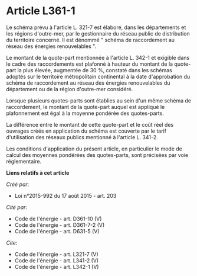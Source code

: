 # Article L361-1

Le schéma prévu à l'article L. 321-7 est élaboré, dans les départements et les régions d'outre-mer, par le gestionnaire du
réseau public de distribution du territoire concerné. Il est dénommé " schéma de raccordement au réseau des énergies
renouvelables ". 

Le montant de la quote-part mentionnée à l'article L. 342-1 et exigible dans le cadre des raccordements est plafonné à
hauteur du montant de la quote-part la plus élevée, augmentée de 30 %, constaté dans les schémas adoptés sur le territoire
métropolitain continental à la date d'approbation du schéma de raccordement au réseau des énergies renouvelables du
département ou de la région d'outre-mer considéré. 

Lorsque plusieurs quotes-parts sont établies au sein d'un même schéma de raccordement, le montant de la quote-part auquel est
appliqué le plafonnement est égal à la moyenne pondérée des quotes-parts. 

La différence entre le montant de cette quote-part et le coût réel des ouvrages créés en application du schéma est couverte
par le tarif d'utilisation des réseaux publics mentionné à l'article L. 341-2. 

Les conditions d'application du présent article, en particulier le mode de calcul des moyennes pondérées des quotes-parts,
sont précisées par voie réglementaire.

**Liens relatifs à cet article**

_Créé par_:

  - Loi n°2015-992 du 17 août 2015 - art. 203

_Cité par_:

  - Code de l'énergie - art. D361-10 (V)
  - Code de l'énergie - art. D361-7-2 (V)
  - Code de l'énergie - art. D631-5 (V)

_Cite_:

  - Code de l'énergie - art. L321-7 (V)
  - Code de l'énergie - art. L341-2 (V)
  - Code de l'énergie - art. L342-1 (V)
